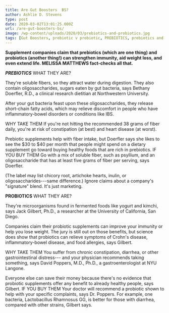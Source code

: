 ```yaml
---
title: Are Gut Boosters  BS?
author: Ashlie D. Stevens
type: post
date: 2020-03-02T13:01:25.000Z
url: /are-gut-boosters-bs/
image: /wp-content/uploads/2020/03/prebiotics-and-probiotics.jpg
tags: [Gut Boosters, prebiotic v probiotic, PREBIOTICS, prebiotics and probiotics, what prebiotic means, why use a prebiotic, why we need prebiotic]
---
```


 **Supplement companies claim that prebiotics (which are one thing) and probiotics (another thing!) can strengthen immunity, aid weight loss, and even extend life. MELISSA MATTHEWS fact-checks all that.**

_**PREBIOTICS**_ WHAT THEY ARE?

They're soluble fibers, so they attract water during digestion. They also contain oligosaccharides, sugars eaten by gut bacteria, says Bethany Doerfler, R.D., a clinical research dietitian at Northwestern University.

After your gut bacteria feast upon these oligosaccharides, they release short-chain fatty acids, which may relieve discomfort in people who have inflammatory-bowel disorders or conditions like IBS.

WHY TAKE THEM If you're not hitting the recommended 38 grams of fiber daily, you're at risk of constipation (at best) and heart disease (at worst).

Prebiotic supplements help with fiber intake, but Doerfler says she likes to see the $30 to $40 per month that people might spend on a dietary supplement go toward buying healthy foods that are rich in prebiotics. IF YOU BUY THEM Go with a mix of soluble fiber, such as psyllium, and an oligosaccharide that has at least five grams of fiber per serving, says Doerfler.

(The label may list chicory root, artichoke hearts, inulin, or oligosaccharides---same difference.) Ignore claims about a company's "signature" blend. It's just marketing.

**PROBIOTICS** WHAT THEY ARE?

They're microorganisms found in fermented foods like yogurt and kimchi, says Jack Gilbert, Ph.D., a researcher at the University of California, San Diego.

Companies claim their probiotic supplements can improve your immunity or help you lose weight. The jury is still out on those benefits, but science does show that probiotics can relieve symptoms of Crohn's disease, inflammatory-bowel disease, and food allergies, says Gilbert.

WHY TAKE THEM You suffer from chronic constipation, diarrhea, or other gastrointestinal distress--- and your physician recommends taking something, says David Poppers, M.D., Ph.D., a gastroenterologist at NYU Langone.

Everyone else can save their money because there's no evidence that probiotic supplements offer any benefit to already healthy people, says Gilbert. IF YOU BUY THEM Your doctor will recommend a probiotic shown to help with your specific complaints, says Dr. Poppers. For example, one bacteria, Lactobacillus Rhamnosus GG, is better for those with diarrhea, compared with other strains, Gilbert says.
